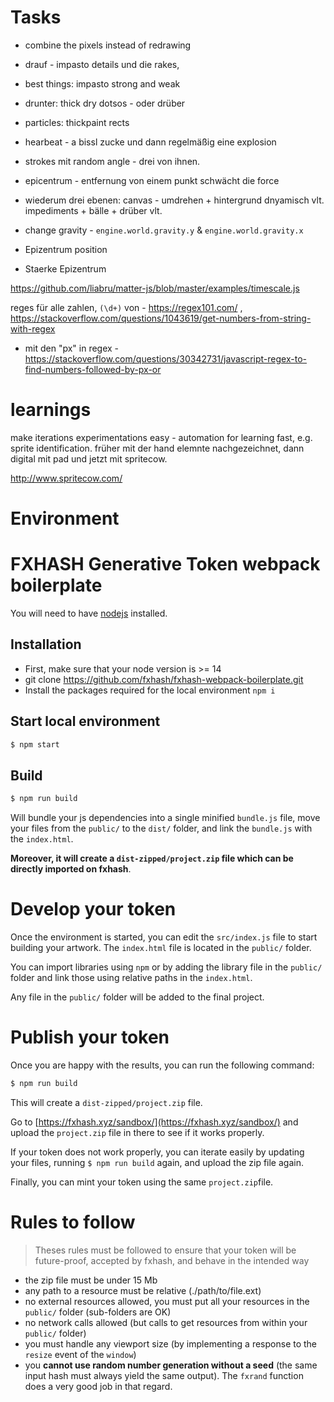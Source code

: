 # Tasks
* combine the pixels instead of redrawing
* drauf - impasto details und die rakes, 
* best things: impasto strong and weak
* drunter: thick dry dotsos - oder drüber
* particles: thickpaint rects

* hearbeat - a bissl zucke und dann regelmäßig eine explosion
* strokes mit random angle - drei von ihnen.
* epicentrum - entfernung von einem punkt schwächt die force
* wiederum drei ebenen: canvas - umdrehen + hintergrund dnyamisch vlt. impediments + bälle + drüber vlt.
* change gravity - `engine.world.gravity.y` & `engine.world.gravity.x`

* Epizentrum position
* Staerke Epizentrum

https://github.com/liabru/matter-js/blob/master/examples/timescale.js 

reges für alle zahlen, `(\d+)` von - https://regex101.com/ , https://stackoverflow.com/questions/1043619/get-numbers-from-string-with-regex 

* mit den "px" in regex - https://stackoverflow.com/questions/30342731/javascript-regex-to-find-numbers-followed-by-px-or 

# learnings

make iterations experimentations easy - automation for learning fast, e.g. sprite identification. früher mit der hand elemnte nachgezeichnet, dann digital mit pad und jetzt mit spritecow. 

http://www.spritecow.com/ 

# Environment


FXHASH Generative Token webpack boilerplate
================

You will need to have [nodejs](https://nodejs.org/) installed.

## Installation

* First, make sure that your node version is >= 14
* git clone https://github.com/fxhash/fxhash-webpack-boilerplate.git
* Install the packages required for the local environment ```npm i```

## Start local environment

```sh
$ npm start
```

## Build

```sh
$ npm run build
```

Will bundle your js dependencies into a single minified `bundle.js` file, move your files from the `public/` to the `dist/` folder, and link the `bundle.js` with the `index.html`.

**Moreover, it will create a `dist-zipped/project.zip` file which can be directly imported on fxhash**.

# Develop your token

Once the environment is started, you can edit the `src/index.js` file to start building your artwork. The `index.html` file is located in the `public/` folder.

You can import libraries using `npm` or by adding the library file in the `public/` folder and link those using relative paths in the `index.html`.

Any file in the `public/` folder will be added to the final project. 

# Publish your token

Once you are happy with the results, you can run the following command:

```sh
$ npm run build
```

This will create a `dist-zipped/project.zip` file.

Go to [https://fxhash.xyz/sandbox/](https://fxhash.xyz/sandbox/) and upload the `project.zip` file in there to see if it works properly.

If your token does not work properly, you can iterate easily by updating your files, running `$ npm run build` again, and upload the zip file again.

Finally, you can mint your token using the same `project.zip`file.


# Rules to follow

> Theses rules must be followed to ensure that your token will be future-proof, accepted by fxhash, and behave in the intended way

* the zip file must be under 15 Mb
* any path to a resource must be relative (./path/to/file.ext)
* no external resources allowed, you must put all your resources in the `public/` folder (sub-folders are OK)
* no network calls allowed (but calls to get resources from within your `public/` folder)
* you must handle any viewport size (by implementing a response to the `resize` event of the `window`)
* you **cannot use random number generation without a seed** (the same input hash must always yield the same output). The `fxrand` function does a very good job in that regard.

